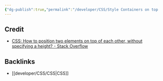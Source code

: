 ```yaml
---
{"dg-publish":true,"permalink":"/developer/CSS/Style Containers on top of Eachother/","created":"2024-02-29T22:19:55.808-06:00","updated":"2024-03-01T00:19:30.000-06:00"}
---
```



## Credit
- [CSS: How to position two elements on top of each other, without specifying a height? - Stack Overflow](https://stackoverflow.com/questions/6780614/css-how-to-position-two-elements-on-top-of-each-other-without-specifying-a-hei)

## Backlinks
- [[developer/CSS/CSS\|CSS]]